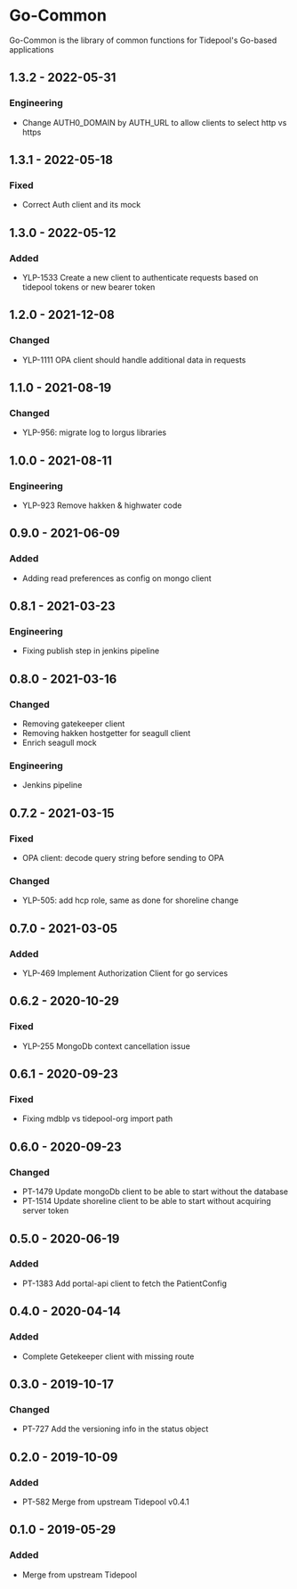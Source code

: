 # Go-Common

Go-Common is the library of common functions for Tidepool's Go-based applications

## 1.3.2 - 2022-05-31
### Engineering
- Change AUTH0_DOMAIN by AUTH_URL to allow clients to select http vs https

## 1.3.1 - 2022-05-18
### Fixed
- Correct Auth client and its mock

## 1.3.0 - 2022-05-12
### Added
- YLP-1533 Create a new client to authenticate requests based on tidepool tokens or new bearer token

## 1.2.0 - 2021-12-08
### Changed
- YLP-1111 OPA client should handle additional data in requests

## 1.1.0 - 2021-08-19
### Changed
- YLP-956: migrate log to lorgus libraries

## 1.0.0 - 2021-08-11
### Engineering
- YLP-923 Remove hakken & highwater code

## 0.9.0 - 2021-06-09
### Added
- Adding read preferences as config on mongo client

## 0.8.1 - 2021-03-23
### Engineering
- Fixing publish step in jenkins pipeline

## 0.8.0 - 2021-03-16
### Changed
- Removing gatekeeper client
- Removing hakken hostgetter for seagull client
- Enrich seagull mock
### Engineering
- Jenkins pipeline

## 0.7.2 - 2021-03-15
### Fixed
- OPA client: decode query string before sending to OPA

### Changed
- YLP-505: add hcp role, same as done for shoreline change

## 0.7.0 - 2021-03-05
### Added
- YLP-469 Implement Authorization Client for go services

## 0.6.2 - 2020-10-29
### Fixed
- YLP-255 MongoDb context cancellation issue

## 0.6.1 - 2020-09-23
### Fixed
- Fixing mdblp vs tidepool-org import path 

## 0.6.0 - 2020-09-23
### Changed
- PT-1479 Update mongoDb client to be able to start without the database
- PT-1514 Update shoreline client to be able to start without acquiring server token

## 0.5.0 - 2020-06-19
### Added
- PT-1383 Add portal-api client to fetch the PatientConfig

## 0.4.0 - 2020-04-14
### Added
- Complete Getekeeper client with missing route

## 0.3.0 - 2019-10-17
### Changed
- PT-727 Add the versioning info in the status object

## 0.2.0 - 2019-10-09
### Added
- PT-582 Merge from upstream Tidepool v0.4.1

## 0.1.0 - 2019-05-29
### Added
- Merge from upstream Tidepool
